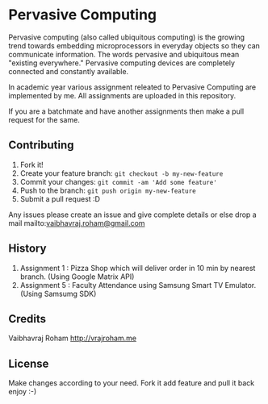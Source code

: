 # Pervasive Computing
Pervasive computing (also called ubiquitous computing) is the growing trend towards embedding microprocessors in everyday objects so they can communicate information. The words pervasive and ubiquitous mean "existing everywhere." Pervasive computing devices are completely connected and constantly available.

In academic year various assignment releated to Pervasive Computing are implemented by me. All assignments are uploaded in this repository.

If you are a batchmate and have another assignments then make a pull request for the same.

## Contributing
1. Fork it!
2. Create your feature branch: `git checkout -b my-new-feature`
3. Commit your changes: `git commit -am 'Add some feature'`
4. Push to the branch: `git push origin my-new-feature`
5. Submit a pull request :D

Any issues please create an issue and give complete details or else drop a mail mailto:vaibhavraj.roham@gmail.com

## History
1. Assignment 1 : Pizza Shop which will deliver order in 10 min by nearest branch. (Using Google Matrix API)
2. Assignment 5 : Faculty Attendance using Samsung Smart TV Emulator. (Using Samsumg SDK)

## Credits
Vaibhavraj Roham http://vrajroham.me

## License
Make changes according to your need. Fork it add feature and pull it back
enjoy :-)
